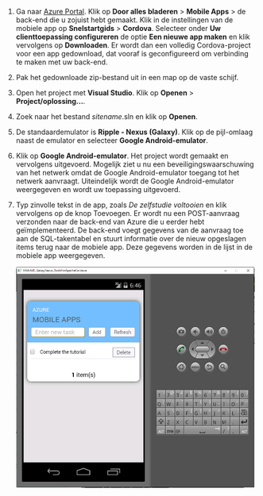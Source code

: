
1. Ga naar [Azure Portal]. Klik op **Door alles bladeren** > **Mobile Apps** > de back-end die u zojuist hebt gemaakt. Klik in de instellingen van de mobiele app op **Snelstartgids** > **Cordova**. Selecteer onder **Uw clienttoepassing configureren** de optie **Een nieuwe app maken** en klik vervolgens op **Downloaden**. Er wordt dan een volledig Cordova-project voor een app gedownload, dat vooraf is geconfigureerd om verbinding te maken met uw back-end.

2. Pak het gedownloade zip-bestand uit in een map op de vaste schijf.

3. Open het project met **Visual Studio**.  Klik op **Openen** > **Project/oplossing...**.

4. Zoek naar het bestand _sitename_.sln en klik op **Openen**.

5. De standaardemulator is **Ripple - Nexus (Galaxy)**.  Klik op de pijl-omlaag naast de emulator en selecteer **Google Android-emulator**.

6. Klik op **Google Android-emulator**.  Het project wordt gemaakt en vervolgens uitgevoerd.  Mogelijk ziet u nu een beveiligingswaarschuwing van het netwerk omdat de Google Android-emulator toegang tot het netwerk aanvraagt.  Uiteindelijk wordt de Google Android-emulator weergegeven en wordt uw toepassing uitgevoerd.

7. Typ zinvolle tekst in de app, zoals _De zelfstudie voltooien_ en klik vervolgens op de knop Toevoegen. Er wordt nu een POST-aanvraag verzonden naar de back-end van Azure die u eerder hebt geïmplementeerd. De back-end voegt gegevens van de aanvraag toe aan de SQL-takentabel en stuurt informatie over de nieuw opgeslagen items terug naar de mobiele app. Deze gegevens worden in de lijst in de mobiele app weergegeven.

    ![](./media/app-service-mobile-cordova-quickstart/quickstart-startup.png)

[Azure Portal]: https://portal.azure.com/



<!--HONumber=Jun16_HO2-->


